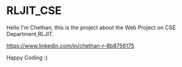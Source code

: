 # RLJIT_CSE

 Hello I'm Chethan, this is the project about the Web Project on CSE Department,RLJIT. 
 
 https://www.linkedin.com/in/chethan-r-8b8756175
 
  Happy Coding :) 